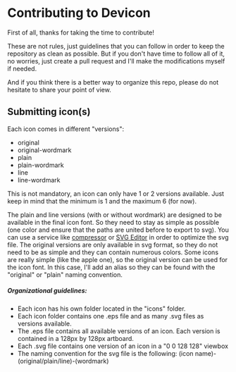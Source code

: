 # Contributing to Devicon

First of all, thanks for taking the time to contribute!

These are not rules, just guidelines that you can follow in order to keep the repository as clean as possible. But if you don't have time to follow all of it, no worries, just create a pull request and I'll make the modifications myself if needed.

And if you think there is a better way to organize this repo, please do not hesitate to share your point of view.

## Submitting icon(s)

Each icon comes in different "versions":
- original
- original-wordmark
- plain
- plain-wordmark
- line
- line-wordmark

This is not mandatory, an icon can only have 1 or 2 versions available. Just keep in mind that the minimum is 1 and the maximum 6 (for now).

The plain and line versions (with or without wordmark) are designed to be available in the final icon font. So they need to stay as simple as possible (one color and ensure that the paths are united before to export to svg). You can use a service like [compressor](https://compressor.io/) or [SVG Editor](https://petercollingridge.appspot.com/svg-editor) in order to optimize the svg file.
The original versions are only available in svg format, so they do not need to be as simple and they can contain numerous colors.
Some icons are really simple (like the apple one), so the original version can be used for the icon font. In this case, I'll add an alias so they can be found with the "original" or "plain" naming convention.

##### Organizational guidelines:
- Each icon has his own folder located in the "icons" folder.
- Each icon folder contains one .eps file and as many .svg files as versions available.
- The .eps file contains all available versions of an icon. Each version is contained in a 128px by 128px artboard.
- Each .svg file contains one version of an icon in a "0 0 128 128" viewbox
- The naming convention for the svg file is the following: (icon name)-(original/plain/line)-(wordmark)
